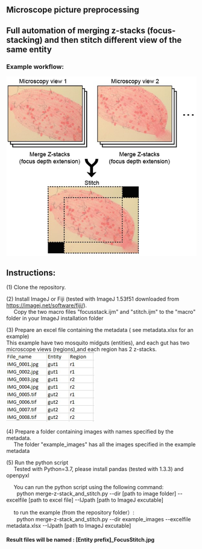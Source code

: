 ## Microscope picture preprocessing
## Full automation of merging z-stacks (focus-stacking) and then stitch different view of the same entity
### Example workflow:
![alt text](https://github.com/duopeng/image_merge-z-stack_and_stitch/blob/main/workflow.jpg?raw=true)

## Instructions:  
(1) Clone the repository.  
 
(2) Install ImageJ or Fiji (tested with ImageJ 1.53f51 downloaded from https://imagej.net/software/fiji/).  
&nbsp;&nbsp;&nbsp;&nbsp;&nbsp;Copy the two macro files "focusstack.ijm" and "stitch.ijm" to the "macro" folder in your ImageJ installation folder

(3) Prepare an excel file containing the metadata ( see metadata.xlsx for an example)  
This example have two mosquito midguts (entities), and each gut has two microscope views (regions),and each region has 2 z-stacks.  
![alt text](https://github.com/duopeng/image_merge-z-stack_and_stitch/blob/main/metadata.screenshot.jpg?raw=true)

(4) Prepare a folder containing images with names specified by the metadata.  
&nbsp;&nbsp;&nbsp;&nbsp;&nbsp;The folder "example_images" has all the images specified in the example metadata

(5) Run the python script  
&nbsp;&nbsp;&nbsp;&nbsp; Tested with Python=3.7, please install pandas (tested with 1.3.3) and openpyxl  

&nbsp;&nbsp;&nbsp;&nbsp; You can run the python script using the following command:  
&nbsp;&nbsp;&nbsp;&nbsp;&nbsp;&nbsp; python merge-z-stack_and_stitch.py --dir [path to image folder] --excelfile [path to excel file] --IJpath [path to ImageJ excutable]  

&nbsp;&nbsp;&nbsp;&nbsp; to run the example (from the repository folder）:  
&nbsp;&nbsp;&nbsp;&nbsp;&nbsp;&nbsp; python merge-z-stack_and_stitch.py --dir example_images --excelfile metadata.xlsx --IJpath [path to ImageJ excutable]  

#### Result files will be named :  [Entity prefix]_FocusStitch.jpg
